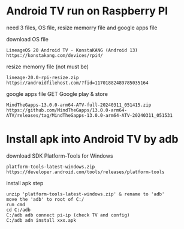# Android TV run on Raspberry PI
need 3 files, OS file, resize memorry file and google apps file

download OS file

    LineageOS 20 Android TV - KonstaKANG (Android 13)
    https://konstakang.com/devices/rpi4/
resize memorry file (not must be)

    lineage-20.0-rpi-resize.zip
    https://androidfilehost.com/?fid=11701882489785035164
google apps file GET Google play & store

    MindTheGapps-13.0.0-arm64-ATV-full-20240311_051415.zip
    https://github.com/MindTheGapps/13.0.0-arm64-ATV/releases/tag/MindTheGapps-13.0.0-arm64-ATV-20240311_051531

# Install apk into Android TV by adb
download SDK Platform-Tools for Windows

    platform-tools-latest-windows.zip
    https://developer.android.com/tools/releases/platform-tools

install apk step
    
    unzip 'platform-tools-latest-windows.zip' & rename to 'adb'
    move the 'adb' to root of C:/
    run cmd
    cd C:/adb
    C:/adb adb connect pi-ip (check TV and config)
    C:/adb adn install xxx.apk
    
